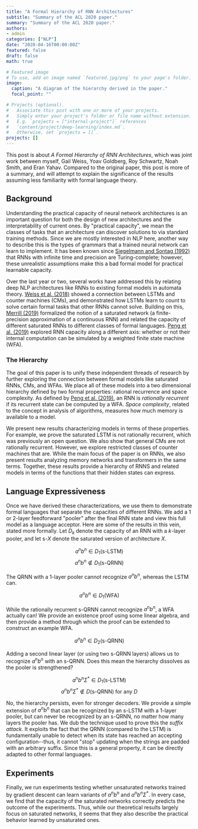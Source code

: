 ```yaml
---
title: "A Formal Hierarchy of RNN Architectures"
subtitle: "Summary of the ACL 2020 paper."
summary: "Summary of the ACL 2020 paper."
authors:
- admin
categories: ["NLP"]
date: "2020-04-16T00:00:00Z"
featured: false
draft: false
math: true

# Featured image
# To use, add an image named `featured.jpg/png` to your page's folder. 
image:
  caption: "A diagram of the hierarchy derived in the paper."
  focal_point: ""

# Projects (optional).
#   Associate this post with one or more of your projects.
#   Simply enter your project's folder or file name without extension.
#   E.g. `projects = ["internal-project"]` references 
#   `content/project/deep-learning/index.md`.
#   Otherwise, set `projects = []`.
projects: []
---
```


This post is about *A Formal Hierarchy of RNN Architectures*, which was joint work between myself, Gail Weiss, Yoav Goldberg, Roy Schwartz, Noah Smith, and Eran Yahav. Compared to the original paper, this post is more of a summary, and will attempt to explain the significance of the results assuming less familiarity with formal language theory.

## Background

Understanding the practical capacity of neural network architectures is an important question for both the design of new architectures and the interpretability of current ones. By "practical capacity", we mean the classes of tasks that an architecture can discover solutions to via standard training methods. Since we are mostly interested in NLP here, another way to describe this is the types of grammars that a trained neural network can learn to implement. It has been known since [Siegelmann and Sontag (1992)](https://dl.acm.org/doi/10.1145/130385.130432) that RNNs with infinite time and precision are Turing-complete; however, these unrealistic assumptions make this a bad formal model for practical learnable capacity.

Over the last year or two, several works have addressed this by relating deep NLP architectures like RNNs to existing formal models in automata theory. [Weiss et al. (2018)](https://arxiv.org/abs/1805.04908) showed a connection between LSTMs and counter machines (CMs), and demonstrated how LSTMs learn to count to solve certain formal tasks that other RNNs cannot solve. Building on this, [Merrill (2019)](https://arxiv.org/abs/1906.01615) formalized the notion of a saturated network (a finite-precision approximation of a continuous RNN) and related the capacity of different saturated RNNs to different classes of formal languages. [Peng et al. (2019)](https://arxiv.org/abs/1808.09357) explored RNN capacity along a different axis: whether or not their internal computation can be simulated by a weighted finite state machine (WFA).

### The Hierarchy

The goal of this paper is to unify these independent threads of research by further exploring the connection between formal models like saturated RNNs, CMs, and WFAs. We place all of these models into a two dimensional hierarchy defined by two formal properties: rational recurrence and space complexity. As defined by [Peng et al. (2019)](https://arxiv.org/abs/1808.09357), an RNN is *rationally recurrent* if its recurrent state can be computed by a WFA. *Space complexity*, related to the concept in analysis of algorithms, measures how much memory is available to a model.

We present new results characterizing models in terms of these properties. For example, we prove the saturated LSTM is not rationally recurrent, which was previously an open question. We also show that general CMs are not rationally recurrent. However, we explore restricted classes of counter machines that are. While the main focus of the paper is on RNNs, we also present results analyzing memory networks and transformers in the same terms. Together, these results provide a hierarchy of RNNS and related models in terms of the functions that their hidden states can express.

## Language Expressiveness

Once we have derived these characterizations, we use them to demonstrate formal languages that separate the capacities of different RNNs. We add a 1 or 2-layer feedforward "pooler" after the final RNN state and view this full model as a language acceptor. Here are some of the results in this vein, stated more formally. Let $D_k$ denote the capacity of an RNN with a $k$-layer pooler, and let s-$X$ denote the saturated version of architecture $X$.

$$ a^nb^n \in D_1(\textrm{s-LSTM}) $$
$$ a^nb^n \not\in D_1(\textrm{s-QRNN}) $$

The QRNN with a 1-layer pooler cannot recognize $a^nb^n$, whereas the LSTM can.

$$ a^nb^n \in D_1(\textrm{WFA}) $$

While the rationally recurrent s-QRNN cannot recognize $a^nb^n$, a WFA actually can! We provide an existence proof using some linear algebra, and then provide a method through which the proof can be extended to construct an example WFA.

$$ a^nb^n \in D_2(\textrm{s-QRNN}) $$

Adding a second linear layer (or using two s-QRNN layers) allows us to recognize $a^nb^n$ with an s-QRNN. Does this mean the hierarchy dissolves as the pooler is strengthened?

$$ a^nb^n\Sigma^* \in D_1(\textrm{s-LSTM}) $$
$$ a^nb^n\Sigma^* \not\in D(\textrm{s-QRNN}) \; \textrm{for any $D$} $$

No, the hierarchy persists, even for stronger decoders. We provide a simple extension of $a^nb^n$ that can be recognized by an s-LSTM with a 1-layer pooler, but can never be recognized by an s-QRNN, no matter how many layers the pooler has. We dub the technique used to prove this the *suffix attack*. It exploits the fact that the QRNN (compared to the LSTM) is fundamentally unable to detect when its state has reached an accepting configuration--thus, it cannot "stop" updating when the strings are padded with an arbitrary suffix. Since this is a general property, it can be directly adapted to other formal languages.

## Experiments

Finally, we run experiments testing whether unsaturated networks trained by gradient descent can learn variants of $a^nb^n$ and $a^nb^n\Sigma^*$. In every case, we find that the capacity of the saturated networks correctly predicts the outcome of the experiments. Thus, while our theoretical results largely focus on saturated networks, it seems that they also describe the practical behavior learned by unsaturated ones.
